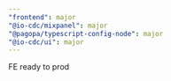 ```yaml
---
"frontend": major
"@io-cdc/mixpanel": major
"@pagopa/typescript-config-node": major
"@io-cdc/ui": major
---
```


FE ready to prod
